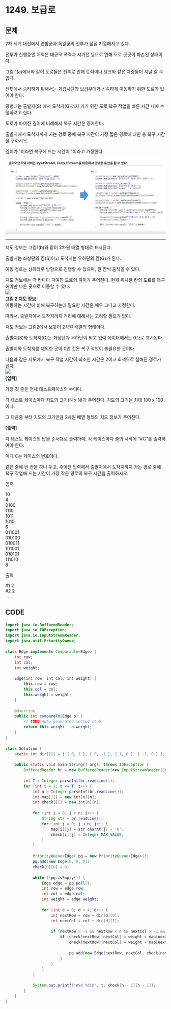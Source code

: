 # 1249. 보급로

##  문제

2차 세계 대전에서 연합군과 독일군의 전투가 점점 치열해지고 있다.  
  
전투가 진행중인 지역은 대규모 폭격과 시가전 등으로 인해 도로 곳곳이 파손된 상태이다.  
  
그림 1\(a\)에서와 같이 도로들은 전투로 인해 트럭이나 탱크와 같은 차량들이 지날 갈 수 없다.  
  
전투에서 승리하기 위해서는 기갑사단과 보급부대가 신속하게 이동하기 위한 도로가 있어야 한다.  
  
공병대는 출발지\(S\) 에서 도착지\(G\)까지 가기 위한 도로 복구 작업을 빠른 시간 내에 수행하려고 한다.  
  
도로가 파여진 깊이에 비례해서 복구 시간은 증가한다.  
  
출발지에서 도착지까지 가는 경로 중에 복구 시간이 가장 짧은 경로에 대한 총 복구 시간을 구하시오.  
  
깊이가 1이라면 복구에 드는 시간이 1이라고 가정한다.

![](../.gitbook/assets/image%20%2826%29.png)

  
  ****  
지도 정보는 그림1\(b\)와 같이 2차원 배열 형태로 표시된다.  
  
출발지는 좌상단의 칸\(S\)이고 도착지는 우하단의 칸\(G\)가 된다.  
  
이동 경로는 상하좌우 방향으로 진행할 수 있으며, 한 칸씩 움직일 수 있다.  
  
지도 정보에는 각 칸마다 파여진 도로의 깊이가 주어진다. 현재 위치한 칸의 도로를 복구해야만 다른 곳으로 이동할 수 있다.  
 ![](https://swexpertacademy.com/main/common/fileDownload.do?downloadType=CKEditorImages&fileId=AV2XdHuaDhoBBASl)  
**그림 2 지도 정보**  
이동하는 시간에 비해 복구하는데 필요한 시간은 매우 크다고 가정한다.  
  
따라서, 출발지에서 도착지까지 거리에 대해서는 고려할 필요가 없다.  
  
지도 정보는 그림2에서 보듯이 2차원 배열의 형태이다.  
  
출발지\(S\)와 도착지\(G\)는 좌상단과 우하단이 되고 입력 데이터에서는 0으로 표시된다.  
  
출발지와 도착지를 제외한 곳이 0인 것은 복구 작업이 불필요한 곳이다.  
  
다음과 같은 지도에서 복구 작업 시간이 최소인 시간은 2이고 회색으로 칠해진 경로가 된다.  
 ![](https://swexpertacademy.com/main/common/fileDownload.do?downloadType=CKEditorImages&fileId=AV2Xe9hKDikBBASl)  
**\[입력\]**  
  
가장 첫 줄은 전체 테스트케이스의 수이다.  
  
각 테스트 케이스마다 지도의 크기\(N x N\)가 주어진다. 지도의 크기는 최대 100 x 100이다.  
  
그 다음줄 부터 지도의 크기만큼 2차원 배열 형태의 지도 정보가 주어진다.  
   
**\[출력\]**  
  
각 테스트 케이스의 답을 순서대로 출력하며, 각 케이스마다 줄의 시작에 “\#C”를 출력하여야 한다.  
  
이때 C는 케이스의 번호이다.  
  
같은 줄에 빈 칸을 하나 두고, 주어진 입력에서 출발지에서 도착지까지 가는 경로 중에 복구 작업에 드는 시간이 가장 작은 경로의 복구 시간을 출력하시오.

입력

10  
4  
0100  
1110  
1011  
1010  
6  
011001  
010100  
010011  
101001  
010101  
111010  
8  


출력

\#1 2  
\#2 2  
. . .  


## CODE

```java
import java.io.BufferedReader;
import java.io.IOException;
import java.io.InputStreamReader;
import java.util.PriorityQueue;

class Edge implements Comparable<Edge> {
	int row;
	int col;
	int weight;

	Edge(int row, int col, int weight) {
		this.row = row;
		this.col = col;
		this.weight = weight;
	}

	@Override
	public int compareTo(Edge o) {
		// TODO Auto-generated method stub
		return this.weight - o.weight;
	}
}

class Solution {
	static int dir[][] = { { 0, 1 }, { 0, -1 }, { 1, 0 }, { -1, 0 } };

	public static void main(String[] args) throws IOException {
		BufferedReader br = new BufferedReader(new InputStreamReader(System.in));

		int T = Integer.parseInt(br.readLine());
		for (int t = 1; t <= T; t++) {
			int n = Integer.parseInt(br.readLine());
			int map[][] = new int[n][n];
			int check[][] = new int[n][n];

			for (int i = 0; i < n; i++) {
				String str = br.readLine();
				for (int j = 0; j < n; j++) {
					map[i][j] = str.charAt(j) - '0';
					check[i][j] = Integer.MAX_VALUE;
				}
			}

			PriorityQueue<Edge> pq = new PriorityQueue<Edge>();
			pq.add(new Edge(0, 0, 0));
			check[0][0] = 0;

			while (!pq.isEmpty()) {
				Edge edge = pq.poll();
				int row = edge.row;
				int col = edge.col;
				int weight = edge.weight;

				for (int d = 0; d < 4; d++) {
					int nextRow = row + dir[d][0];
					int nextCol = col + dir[d][1];

					if (nextRow > -1 && nextRow < n && nextCol > -1 && nextCol < n) {
						if (check[nextRow][nextCol] > weight + map[nextRow][nextCol]) {
							check[nextRow][nextCol] = weight + map[nextRow][nextCol];

							pq.add(new Edge(nextRow, nextCol, check[nextRow][nextCol]));
						}
					}
				}
			}

			System.out.printf("#%d %d\n", t, check[n - 1][n - 1]);
		}
	}
}
```

